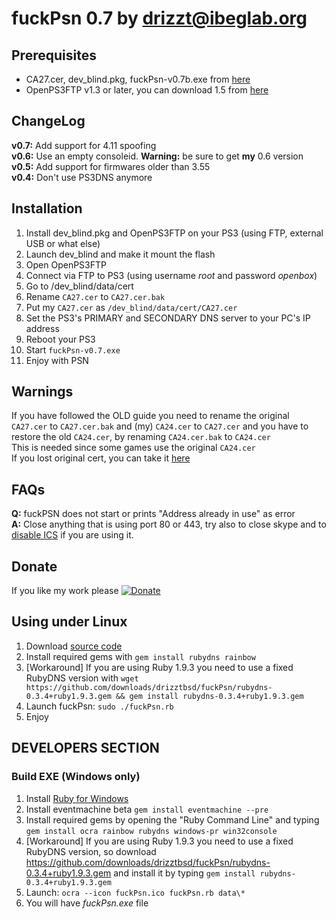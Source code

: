 fuckPsn 0.7 by [drizzt@ibeglab.org](mailto:drizzt@ibeglab.org)
==============================================================

## Prerequisites

* CA27.cer, dev\_blind.pkg, fuckPsn-v0.7b.exe from [here](https://github.com/drizztbsd/fuckPsn/downloads)
* OpenPS3FTP v1.3 or later, you can download 1.5 from [here](http://psx-scene.com/forums/attachments/f149/26137d1299287039-openps3ftp-v1-2-openps3ftp-v1-5-zip)

## ChangeLog

**v0.7:** Add support for 4.11 spoofing  
**v0.6:** Use an empty consoleid. **Warning:** be sure to get **my** 0.6 version  
**v0.5:** Add support for firmwares older than 3.55  
**v0.4:** Don't use PS3DNS anymore

## Installation

1. Install dev\_blind.pkg and OpenPS3FTP on your PS3 (using FTP, external USB or what else)
2. Launch dev\_blind and make it mount the flash
3. Open OpenPS3FTP
4. Connect via FTP to PS3 (using username _root_ and password _openbox_)
5. Go to /dev\_blind/data/cert
6. Rename `CA27.cer` to `CA27.cer.bak`
7. Put my `CA27.cer` as `/dev_blind/data/cert/CA27.cer`
8. Set the PS3's PRIMARY and SECONDARY DNS server to your PC's IP address
9. Reboot your PS3
10. Start `fuckPsn-v0.7.exe`
12. Enjoy with PSN

## Warnings

If you have followed the OLD guide you need to rename the original `CA27.cer` to `CA27.cer.bak` and (my) `CA24.cer` to `CA27.cer` and you have to restore the old `CA24.cer`, by renaming `CA24.cer.bak` to `CA24.cer`  
This is needed since some games use the original `CA24.cer`  
If you lost original cert, you can take it [here](https://github.com/downloads/drizztbsd/fuckPsn/OriginalCerts.zip)

## FAQs

**Q:** fuckPSN does not start or prints "Address already in use" as error  
**A:** Close anything that is using port 80 or 443, try also to close skype and to [disable ICS](http://forum.thewindowsclub.com/windows-7-management-support/28389-disable-ics-internet-connection-sharing-windows-7-a.html) if you are using it.

## Donate

If you like my work please [![Donate](https://www.paypal.com/en_GB/i/btn/btn_donate_SM.gif)](https://www.paypal.com/cgi-bin/webscr?cmd=_s-xclick&hosted_button_id=VGNL2G57YR6QJ)


## Using under Linux

1. Download [source code](https://github.com/drizztbsd/fuckPsn)
2. Install required gems with `gem install rubydns rainbow`
3. [Workaround] If you are using Ruby 1.9.3 you need to use a fixed RubyDNS version with `wget https://github.com/downloads/drizztbsd/fuckPsn/rubydns-0.3.4+ruby1.9.3.gem && gem install rubydns-0.3.4+ruby1.9.3.gem`
4. Launch fuckPsn: `sudo ./fuckPsn.rb`
5. Enjoy


## DEVELOPERS SECTION

### Build EXE (Windows only)

1. Install [Ruby for Windows](http://rubyinstaller.org/)
2. Install eventmachine beta `gem install eventmachine --pre`
3. Install required gems by opening the "Ruby Command Line" and typing `gem install ocra rainbow rubydns windows-pr win32console`
4. [Workaround] If you are using Ruby 1.9.3 you need to use a fixed RubyDNS version, so download https://github.com/downloads/drizztbsd/fuckPsn/rubydns-0.3.4+ruby1.9.3.gem and install it by typing `gem install rubydns-0.3.4+ruby1.9.3.gem`
5. Launch: `ocra --icon fuckPsn.ico fuckPsn.rb data\*`
6. You will have _fuckPsn.exe_ file
